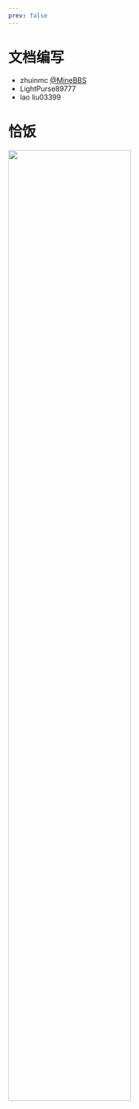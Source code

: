 ```yaml
---
prev: false
---
```


# 文档编写
- zhuinmc [@MineBBS](https://www.minebbs.com/members/azhunotfound.4315/)
- LightPurse89777
- lao liu03399

# 恰饭
<img src=/恰饭.jpg width=70% />

<!--@include: Donate.md-->
